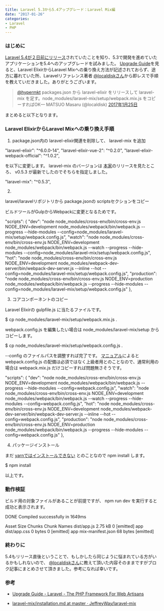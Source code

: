 ```yaml
---
title: Laravel 5.3から5.4アップグレード：Laravel Mix編
date: "2017-01-26"
categories: 
- Laravel
- PHP
---
```


### はじめに



[Laravel 5.4が２日前にリリース](https://laravel-news.com/category/laravel-5.4)されていたことを知り、5.3で開発を進めていたアプリケーションを5.4へのアップグレードを試みました。
[Upgrade Guide](https://laravel.com/docs/5.4/upgrade)を見ると、Laravel ElixirからLaravel Mixへの乗り換え方法が記述されておらず、途方に暮れていた所、Laravelリファレンス著者
[@localdiskさん](https://twitter.com/localdisk)から即レスで手順を教えていだきました。ありがとうございます。


>[@hypermkt](https://twitter.com/hypermkt) packages.json から laravel-elixir をリリースして laravel-mix を足す。node_modules/laravel-mix/setup/webpack.mix.js をコピーすればOK— MATSUO Masaru (@localdisk) 
[2017年1月25日](https://twitter.com/localdisk/status/824262581476921344)





まとめると以下となります。


### Laravel ElixirからLaravel Mixへの乗り換え手順



1. package.json内の 
laravel-elixir関連を削除して、
laravel-mix を追加


"laravel-elixir": "^6.0.0-14",
"laravel-elixir-vue-2": "^0.2.0",
"laravel-elixir-webpack-official": "^1.0.2",

を以下に変更します。
laravel-mix のバージョンは
[本家](https://github.com/JeffreyWay/laravel-mix)のリリースを見たところ、
v0.5.3 が最新でしたのでそちらを指定しました。


"laravel-mix": "^0.5.3",


2. 
laravel/laravelリポジトリから 
package.jsonの
scriptsセクションをコピー

ビルドツールがGulpからWebpackに変更となるためです。


"scripts": {
"dev": "node node_modules/cross-env/bin/cross-env.js NODE_ENV=development node_modules/webpack/bin/webpack.js --progress --hide-modules --config=node_modules/laravel-mix/setup/webpack.config.js",
"watch": "node node_modules/cross-env/bin/cross-env.js NODE_ENV=development node_modules/webpack/bin/webpack.js --watch --progress --hide-modules --config=node_modules/laravel-mix/setup/webpack.config.js",
"hot": "node node_modules/cross-env/bin/cross-env.js NODE_ENV=development node_modules/webpack-dev-server/bin/webpack-dev-server.js --inline --hot --config=node_modules/laravel-mix/setup/webpack.config.js",
"production": "node node_modules/cross-env/bin/cross-env.js NODE_ENV=production node_modules/webpack/bin/webpack.js --progress --hide-modules --config=node_modules/laravel-mix/setup/webpack.config.js"
},


3. コアコンポーネントのコピー

Laravel Elixirの 
gulpfile.js に当たるファイルです。


$ cp node_modules/laravel-mix/setup/webpack.mix.js .

webpack.config.js を編集したい場合は node_modules/laravel-mix/setup からコピーします。


$ cp node_modules/laravel-mix/setup/webpack.config.js .


--config のファイルパスを調整すれば完了です。
[マニュアル](https://github.com/JeffreyWay/laravel-mix/blob/master/docs/installation.md)によると 
webpack.config.js の配備は必須ではなく上級者用とのことなので、通常利用の場合は
webpack.mix.js だけコピーすれば問題無さそうです。


"scripts": { "dev": "node node_modules/cross-env/bin/cross-env.js NODE_ENV=development node_modules/webpack/bin/webpack.js --progress --hide-modules --config=webpack.config.js", "watch": "node node_modules/cross-env/bin/cross-env.js NODE_ENV=development node_modules/webpack/bin/webpack.js --watch --progress --hide-modules --config=webpack.config.js", "hot": "node node_modules/cross-env/bin/cross-env.js NODE_ENV=development node_modules/webpack-dev-server/bin/webpack-dev-server.js --inline --hot --config=webpack.config.js", "production": "node node_modules/cross-env/bin/cross-env.js NODE_ENV=production node_modules/webpack/bin/webpack.js --progress --hide-modules --config=webpack.config.js" },


4. パッケージインストール

まだ 
[yarnではインストールできない](https://github.com/JeffreyWay/laravel-mix/issues/82) とのことなので 
npm install します。


$ npm install

以上です。


### 動作検証


ビルド用の対象ファイルがあることが前提ですが、 
npm run dev を実行すると成功と表示されます。


DONE Compiled successfully in 1649ms

Asset Size Chunks Chunk Names
dist/app.js 2.75 kB 0 [emitted] app
dist/app.css 0 bytes 0 [emitted] app
mix-manifest.json 68 bytes [emitted]


### 終わりに


5.4もリリース直後ということで、もしかしたら同じように悩まれている方がいるかもしれないので、
[@localdiskさん](https://twitter.com/localdisk)に教えて頂いた内容そのままですがブロク記事にまとめさせて頂きました。参考になれば幸いです。


### 参考



*  [Upgrade Guide - Laravel - The PHP Framework For Web Artisans](https://laravel.com/docs/5.4/upgrade)


*  [laravel-mix/installation.md at master · JeffreyWay/laravel-mix](https://github.com/JeffreyWay/laravel-mix/blob/master/docs/installation.md)